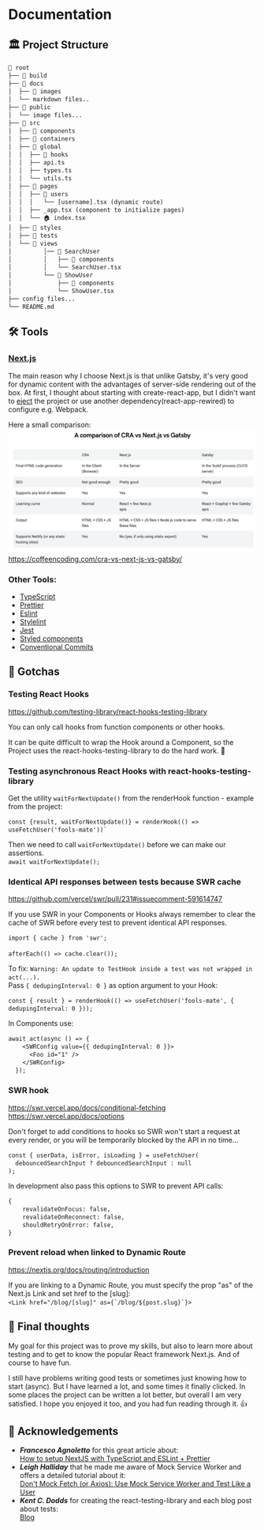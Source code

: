 # Documentation


## 🏛 Project Structure

    📂 root
    ├── 📁 build
    ├── 📂 docs
    │  ├── 📁 images
    │  └── markdown files..
    ├── 📁 public
    │  └── image files...
    ├── 📁 src
    │  ├── 📁 components
    │  ├── 📁 containers
    │  ├── 📁 global
    │  │  ├── 📁 hooks
    │  │  ├── api.ts
    │  │  ├── types.ts
    │  │  └── utils.ts
    │  ├── 📁 pages
    │  │  ├── 📂 users
    │  │  │   └── [username].tsx (dynamic route)
    │  │  ├── _app.tsx (component to initialize pages)
    │  │  └── 🏠 index.tsx
    │  ├── 📁 styles
    │  ├── 📁 tests
    │  └── 📂 views
    │         │── 📂 SearchUser
    │         │   ├── 📁 components
    │         │   └── SearchUser.tsx
    │         └── 📂 ShowUser
    │             ├── 📁 components
    │             └── ShowUser.tsx
    ├── config files...
    └── README.md


## 🛠 Tools

### [Next.js](https://nextjs.org/)
The main reason why I choose Next.js is that unlike Gatsby, it's very good for dynamic content with the advantages of server-side rendering out of the box.
At first, I thought about starting with create-react-app, but I didn't want to [eject](https://medium.com/curated-by-versett/dont-eject-your-create-react-app-b123c5247741) 
the project or use another dependency(react-app-rewired) to configure e.g. Webpack.

Here a small comparison:
![Create-react-app vs Next.js vs Gastby](images/cra-next-gatsby-comparison.jpg)
<https://coffeencoding.com/cra-vs-next-js-vs-gatsby/>

### Other Tools:
- [TypeScript](https://www.typescriptlang.org)
- [Prettier](https://prettier.io)
- [Eslint](https://eslint.org)
- [Stylelint](https://stylelint.io)
- [Jest](https://jestjs.io)
- [Styled components](https://styled-components.com)
- [Conventional Commits](https://www.conventionalcommits.org)


## 🔴 Gotchas

### Testing React Hooks
<https://github.com/testing-library/react-hooks-testing-library>

You can only call hooks from function components or other hooks.  

It can be quite difficult to wrap the Hook around a Component, so the Project uses the react-hooks-testing-library to do the hard work. 🎉

### Testing asynchronous React Hooks with react-hooks-testing-library

Get the utility `waitForNextUpdate()` from the renderHook function - example from the project:  
```
const {result, waitForNextUpdate()} = renderHook(() => useFetchUser('fools-mate'))`
```

Then we need to call `waitForNextUpdate()` before we can make our assertions.   
`await waitForNextUpdate();`

### Identical API responses between tests because SWR cache
<https://github.com/vercel/swr/pull/231#issuecomment-591614747>

If you use SWR in your Components or Hooks always remember to clear the cache of SWR before every test to prevent identical API responses.
```
import { cache } from 'swr';

afterEach(() => cache.clear());
```

To fix: `Warning: An update to TestHook inside a test was not wrapped in act(...).`  
Pass `{ dedupingInterval: 0 }` as option argument to your Hook:  
```
const { result } = renderHook(() => useFetchUser('fools-mate', { dedupingInterval: 0 }));
```
In Components use:
```
await act(async () => {
    <SWRConfig value={{ dedupingInterval: 0 }}>
      <Foo id="1" />
    </SWRConfig>
  });
```

### SWR hook
<https://swr.vercel.app/docs/conditional-fetching>
<https://swr.vercel.app/docs/options>

Don't forget to add conditions to hooks so SWR won't start a request at every render, or you will be temporarily blocked by the API in no time...
```
const { userData, isError, isLoading } = useFetchUser(
  debouncedSearchInput ? debouncedSearchInput : null
);
```

In development also pass this options to SWR to prevent API calls:
```
{
    revalidateOnFocus: false,
    revalidateOnReconnect: false,
    shouldRetryOnError: false,
}
```

### Prevent reload when linked to Dynamic Route
<https://nextjs.org/docs/routing/introduction>

If you are linking to a Dynamic Route, you must specify the prop "as" of the Next.js Link and set href to the \[slug\]:  
```<Link href="/blog/[slug]" as={`/blog/${post.slug}`}>```


## 💭 Final thoughts

My goal for this project was to prove my skills, but also to learn more about testing and to get to know the popular React framework Next.js.
And of course to have fun.

I still have problems writing good tests or sometimes just knowing how to start (async). But I have learned a lot, and some times it finally clicked. 
In some places the project can be written a lot better, but overall I am very satisfied. I hope you enjoyed it too, and you had fun reading through it. 👍  


## 🎉 Acknowledgements 
- ***Francesco Agnoletto*** for this great article about:  
[How to setup NextJS with TypeScript and ESLint + Prettier](https://decodenatura.com/how-to-set-up-nextjs-typescript-eslint-prettier/)
- ***Leigh Halliday*** that he made me aware of Mock Service Worker and offers a detailed tutorial about it:  
[Don't Mock Fetch (or Axios): Use Mock Service Worker and Test Like a User](https://www.youtube.com/watch?v=v77fjkKQTH0)  
- ***Kent C. Dodds*** for creating the react-testing-library and each blog post about tests:  
[Blog](https://kentcdodds.com/blog/)  
